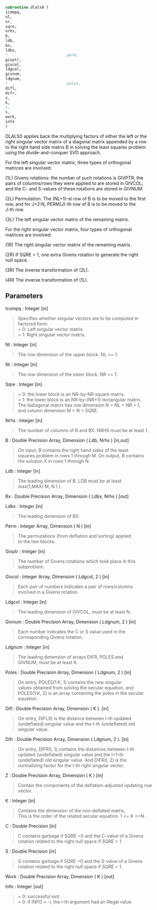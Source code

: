 ```fortran  
subroutine dlals0 (  
icompq,  
nl,  
nr,  
sqre,  
nrhs,  
b,  
ldb,  
bx,  
ldbx,  
*                          perm,  
givptr,  
givcol,  
ldgcol,  
givnum,  
ldgnum,  
*                          poles,  
difl,  
difr,  
z,  
k,  
c,  
s,  
work,  
info  
)  
```  
  
DLALS0 applies back the multiplying factors of either the left or the  
right singular vector matrix of a diagonal matrix appended by a row  
to the right hand side matrix B in solving the least squares problem  
using the divide-and-conquer SVD approach.  
  
For the left singular vector matrix, three types of orthogonal  
matrices are involved:  
  
(1L) Givens rotations: the number of such rotations is GIVPTR; the  
pairs of columns/rows they were applied to are stored in GIVCOL;  
and the C- and S-values of these rotations are stored in GIVNUM.  
  
(2L) Permutation. The (NL+1)-st row of B is to be moved to the first  
row, and for J=2:N, PERM(J)-th row of B is to be moved to the  
J-th row.  
  
(3L) The left singular vector matrix of the remaining matrix.  
  
For the right singular vector matrix, four types of orthogonal  
matrices are involved:  
  
(1R) The right singular vector matrix of the remaining matrix.  
  
(2R) If SQRE = 1, one extra Givens rotation to generate the right  
null space.  
  
(3R) The inverse transformation of (2L).  
  
(4R) The inverse transformation of (1L).  
  
## Parameters  
Icompq : Integer [in]  
> Specifies whether singular vectors are to be computed in  
> factored form:  
> = 0: Left singular vector matrix.  
> = 1: Right singular vector matrix.  
  
Nl : Integer [in]  
> The row dimension of the upper block. NL >= 1.  
  
Nr : Integer [in]  
> The row dimension of the lower block. NR >= 1.  
  
Sqre : Integer [in]  
> = 0: the lower block is an NR-by-NR square matrix.  
> = 1: the lower block is an NR-by-(NR+1) rectangular matrix.  
> The bidiagonal matrix has row dimension N = NL + NR + 1,  
> and column dimension M = N + SQRE.  
  
Nrhs : Integer [in]  
> The number of columns of B and BX. NRHS must be at least 1.  
  
B : Double Precision Array, Dimension ( Ldb, Nrhs ) [in,out]  
> On input, B contains the right hand sides of the least  
> squares problem in rows 1 through M. On output, B contains  
> the solution X in rows 1 through N.  
  
Ldb : Integer [in]  
> The leading dimension of B. LDB must be at least  
> max(1,MAX( M, N ) ).  
  
Bx : Double Precision Array, Dimension ( Ldbx, Nrhs ) [out]  
  
Ldbx : Integer [in]  
> The leading dimension of BX.  
  
Perm : Integer Array, Dimension ( N ) [in]  
> The permutations (from deflation and sorting) applied  
> to the two blocks.  
  
Givptr : Integer [in]  
> The number of Givens rotations which took place in this  
> subproblem.  
  
Givcol : Integer Array, Dimension ( Ldgcol, 2 ) [in]  
> Each pair of numbers indicates a pair of rows/columns  
> involved in a Givens rotation.  
  
Ldgcol : Integer [in]  
> The leading dimension of GIVCOL, must be at least N.  
  
Givnum : Double Precision Array, Dimension ( Ldgnum, 2 ) [in]  
> Each number indicates the C or S value used in the  
> corresponding Givens rotation.  
  
Ldgnum : Integer [in]  
> The leading dimension of arrays DIFR, POLES and  
> GIVNUM, must be at least K.  
  
Poles : Double Precision Array, Dimension ( Ldgnum, 2 ) [in]  
> On entry, POLES(1:K, 1) contains the new singular  
> values obtained from solving the secular equation, and  
> POLES(1:K, 2) is an array containing the poles in the secular  
> equation.  
  
Difl : Double Precision Array, Dimension ( K ). [in]  
> On entry, DIFL(I) is the distance between I-th updated  
> (undeflated) singular value and the I-th (undeflated) old  
> singular value.  
  
Difr : Double Precision Array, Dimension ( Ldgnum, 2 ). [in]  
> On entry, DIFR(I, 1) contains the distances between I-th  
> updated (undeflated) singular value and the I+1-th  
> (undeflated) old singular value. And DIFR(I, 2) is the  
> normalizing factor for the I-th right singular vector.  
  
Z : Double Precision Array, Dimension ( K ) [in]  
> Contain the components of the deflation-adjusted updating row  
> vector.  
  
K : Integer [in]  
> Contains the dimension of the non-deflated matrix,  
> This is the order of the related secular equation. 1 <= K <=N.  
  
C : Double Precision [in]  
> C contains garbage if SQRE =0 and the C-value of a Givens  
> rotation related to the right null space if SQRE = 1.  
  
S : Double Precision [in]  
> S contains garbage if SQRE =0 and the S-value of a Givens  
> rotation related to the right null space if SQRE = 1.  
  
Work : Double Precision Array, Dimension ( K ) [out]  
  
Info : Integer [out]  
> = 0:  successful exit.  
> < 0:  if INFO = -i, the i-th argument had an illegal value.  
  
